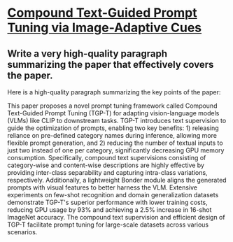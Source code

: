 # [Compound Text-Guided Prompt Tuning via Image-Adaptive Cues](https://arxiv.org/abs/2312.06401)

## Write a very high-quality paragraph summarizing the paper that effectively covers the paper.

 Here is a high-quality paragraph summarizing the key points of the paper:

This paper proposes a novel prompt tuning framework called Compound Text-Guided Prompt Tuning (TGP-T) for adapting vision-language models (VLMs) like CLIP to downstream tasks. TGP-T introduces text supervision to guide the optimization of prompts, enabling two key benefits: 1) releasing reliance on pre-defined category names during inference, allowing more flexible prompt generation, and 2) reducing the number of textual inputs to just two instead of one per category, significantly decreasing GPU memory consumption. Specifically, compound text supervisions consisting of category-wise and content-wise descriptions are highly effective by providing inter-class separability and capturing intra-class variations, respectively. Additionally, a lightweight Bonder module aligns the generated prompts with visual features to better harness the VLM. Extensive experiments on few-shot recognition and domain generalization datasets demonstrate TGP-T's superior performance with lower training costs, reducing GPU usage by 93% and achieving a 2.5% increase in 16-shot ImageNet accuracy. The compound text supervision and efficient design of TGP-T facilitate prompt tuning for large-scale datasets across various scenarios.
